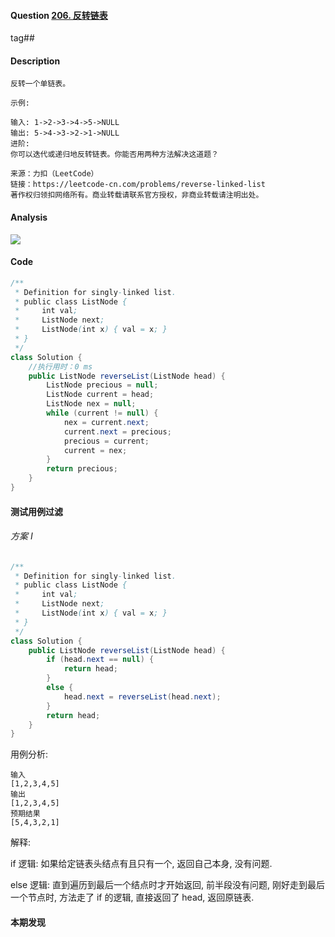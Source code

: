 #### Question [206. 反转链表](https://leetcode-cn.com/problems/reverse-linked-list/)

tag##



#### Description

```
反转一个单链表。

示例:

输入: 1->2->3->4->5->NULL
输出: 5->4->3->2->1->NULL
进阶:
你可以迭代或递归地反转链表。你能否用两种方法解决这道题？

来源：力扣（LeetCode）
链接：https://leetcode-cn.com/problems/reverse-linked-list
著作权归领扣网络所有。商业转载请联系官方授权，非商业转载请注明出处。
```



#### Analysis

<img src="https://raw.githubusercontent.com/jontyzheng/leetcode-journal/master/2020-12-15-%E9%93%BE%E8%A1%A8-206-%E5%8F%8D%E8%BD%AC%E9%93%BE%E8%A1%A8/2020-12-05_21-58-32.jpg">



#### Code

```java
/**
 * Definition for singly-linked list.
 * public class ListNode {
 *     int val;
 *     ListNode next;
 *     ListNode(int x) { val = x; }
 * }
 */
class Solution {
    //执行用时：0 ms
    public ListNode reverseList(ListNode head) {
        ListNode precious = null;
        ListNode current = head;
        ListNode nex = null;
        while (current != null) {
            nex = current.next;
            current.next = precious;
            precious = current;
            current = nex;
        }
        return precious;
    }
}
```





#### 测试用例过滤

###### 方案 I

```java
/**
 * Definition for singly-linked list.
 * public class ListNode {
 *     int val;
 *     ListNode next;
 *     ListNode(int x) { val = x; }
 * }
 */
class Solution {
    public ListNode reverseList(ListNode head) {
        if (head.next == null) {
            return head;
        }   
        else {
            head.next = reverseList(head.next);
        }
        return head;
    }
}
```

用例分析:

```
输入
[1,2,3,4,5]
输出
[1,2,3,4,5]
预期结果
[5,4,3,2,1]
```

解释: 

if 逻辑: 如果给定链表头结点有且只有一个, 返回自己本身, 没有问题.

else 逻辑: 直到遍历到最后一个结点时才开始返回, 前半段没有问题, 刚好走到最后一个节点时, 方法走了 if 的逻辑, 直接返回了 head, 返回原链表.







#### 本期发现					





